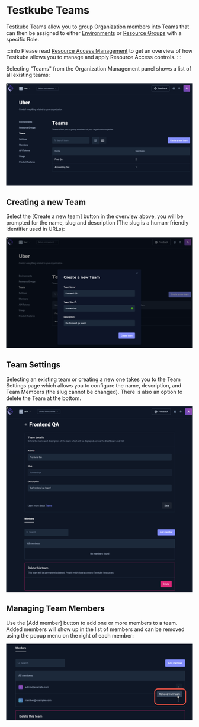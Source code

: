 # Testkube Teams

Testkube Teams allow you to group Organization members into Teams that can then be assigned to either
[Environments](/testkube-pro/articles/environment-management#environment-members) or [Resource Groups](/articles/resource-groups) with a specific Role.

:::info
Please read [Resource Access Management](/articles/resource-access-management) to get an overview of how Testkube
allows you to manage and apply Resource Access controls.
:::

Selecting "Teams" from the Organization Management panel shows a list of all existing teams:

![Teams Overview](../img/teams-overview.png)

## Creating a new Team

Select the [Create a new team] button in the overview above, you will be prompted for the name, slug and description
(The slug is a human-friendly identifier used in URLs):

![Create Team](images/create-team.png)

## Team Settings

Selecting an existing team or creating a new one takes you to the Team Settings page which allows you to configure
the name, description, and Team Members (the slug cannot be changed). There is also an option to delete the Team at 
the bottom.

![Team Details](images/team-details.png)

## Managing Team Members

Use the [Add member] button to add one or more members to a team. Added members will show up in the list of
members and can be removed using the popup menu on the right of each member:

![Team Members](images/team-members.png)
